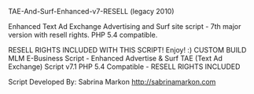TAE-And-Surf-Enhanced-v7-RESELL (legacy 2010)

Enhanced Text Ad Exchange Advertising and Surf site script - 7th major version with resell rights. PHP 5.4 compatible.

RESELL RIGHTS INCLUDED WITH THIS SCRIPT! Enjoy! :)
CUSTOM BUILD MLM E-Business Script - Enhanced Advertise & Surf TAE (Text Ad Exchange) Script v7.1 PHP 5.4 Compatible  - RESELL RIGHTS INCLUDED

Script Developed By: Sabrina Markon
http://sabrinamarkon.com
